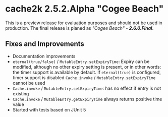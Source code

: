 # cache2k 2.5.2.Alpha "Cogee Beach"

This is a preview release for evaluation purposes and should not be used in production.
The final release is planed as *"Cogee Beach" - **2.6.0.Final***.

## Fixes and Improvements

- Documentation improvements
- `eternal(true/false)` / `MutableEntry.setExpiryTime`: Expiry can be modified, although 
  no other expiry setting is present, or in other words: the timer support is available by
  default. If `eternal(true)` is configured, timer support is disabled
  `Cache.invoke` / `MutableEntry.setExpiryTime` cannot be used 
- `Cache.invoke` / `MutableEntry.setExpiryTime`: has no effect if entry is not existing 
- `Cache.invoke` / `MutableEntry.getExpiryTime` always returns positive time value
- Started with tests based on JUnit 5
